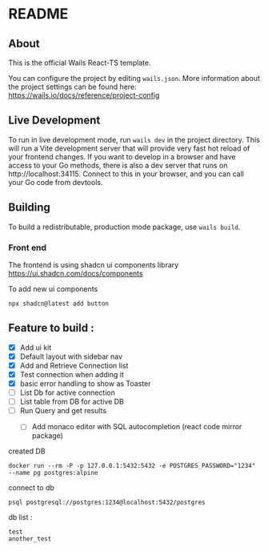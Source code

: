 # README

## About

This is the official Wails React-TS template.

You can configure the project by editing `wails.json`. More information about the project settings can be found
here: https://wails.io/docs/reference/project-config

## Live Development

To run in live development mode, run `wails dev` in the project directory. This will run a Vite development
server that will provide very fast hot reload of your frontend changes. If you want to develop in a browser
and have access to your Go methods, there is also a dev server that runs on http://localhost:34115. Connect
to this in your browser, and you can call your Go code from devtools.

## Building

To build a redistributable, production mode package, use `wails build`.

### Front end 

The frontend is using shadcn ui components library https://ui.shadcn.com/docs/components

To add new ui components 

```
npx shadcn@latest add button
```



## Feature to build : 

- [X] Add ui kit 
- [X] Default layout with sidebar nav
- [X] Add and Retrieve Connection list 
- [X] Test connection when adding it
- [X] basic error handling to show as Toaster
- [ ] List Db for active connection 
- [ ] List table from DB for active DB
- [ ] Run Query and get results 
    - [ ] Add monaco editor with SQL autocompletion  (react code mirror package)




created DB 

```
docker run --rm -P -p 127.0.0.1:5432:5432 -e POSTGRES_PASSWORD="1234" --name pg postgres:alpine
```

connect to db 

```
psql postgresql://postgres:1234@localhost:5432/postgres
```

db list : 

```
test
another_test
```